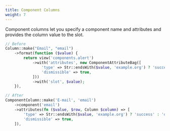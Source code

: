 ```yaml
---
title: Component Columns
weight: 7
---
```


Component columns let you specify a component name and attributes and provides the column value to the slot.

```php
// Before
Column::make("Email", "email")
    ->format(function ($value) {
        return view('components.alert')
            ->with('attributes', new ComponentAttributeBag([
                'type' => Str::endsWith($value, 'example.org') ? 'success' : 'danger',
                'dismissible' => true,
            ]))
            ->with('slot', $value);
    }),

// After
ComponentColumn::make('E-mail', 'email')
    ->component('email')
    ->attributes(fn ($value, $row, Column $column) => [
        'type' => Str::endsWith($value, 'example.org') ? 'success' : 'danger',
        'dismissible' => true,
    ]),
```

